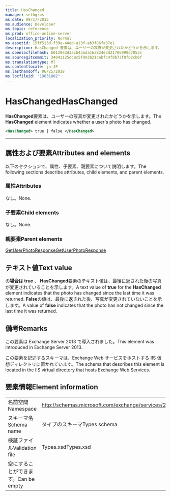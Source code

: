 ```yaml
---
title: HasChanged
manager: sethgros
ms.date: 09/17/2015
ms.audience: Developer
ms.topic: reference
ms.prod: office-online-server
localization_priority: Normal
ms.assetid: 15ff513d-f39e-44ed-a13f-ab3f86fa37e1
description: HasChanged 要素は、ユーザーの写真が変更されたかどうかを示します。
ms.openlocfilehash: b0129e3d3acb43ada16a824e3d21706999d7053c
ms.sourcegitcommit: 34041125dc8c5f993b21cebfc4f8b72f0fd2cb6f
ms.translationtype: MT
ms.contentlocale: ja-JP
ms.lasthandoff: 06/25/2018
ms.locfileid: "19831802"
---
```

# <a name="haschanged"></a><span data-ttu-id="1865b-103">HasChanged</span><span class="sxs-lookup"><span data-stu-id="1865b-103">HasChanged</span></span>

<span data-ttu-id="1865b-104">**HasChanged**要素は、ユーザーの写真が変更されたかどうかを示します。</span><span class="sxs-lookup"><span data-stu-id="1865b-104">The **HasChanged** element indicates whether a user's photo has changed.</span></span> 
  
```XML
<HasChanged> true | false </HasChanged>
```

 ****
## <a name="attributes-and-elements"></a><span data-ttu-id="1865b-105">属性および要素</span><span class="sxs-lookup"><span data-stu-id="1865b-105">Attributes and elements</span></span>

<span data-ttu-id="1865b-106">以下のセクションで、属性、子要素、親要素について説明します。</span><span class="sxs-lookup"><span data-stu-id="1865b-106">The following sections describe attributes, child elements, and parent elements.</span></span>
  
### <a name="attributes"></a><span data-ttu-id="1865b-107">属性</span><span class="sxs-lookup"><span data-stu-id="1865b-107">Attributes</span></span>

<span data-ttu-id="1865b-108">なし。</span><span class="sxs-lookup"><span data-stu-id="1865b-108">None.</span></span>
  
### <a name="child-elements"></a><span data-ttu-id="1865b-109">子要素</span><span class="sxs-lookup"><span data-stu-id="1865b-109">Child elements</span></span>

<span data-ttu-id="1865b-110">なし。</span><span class="sxs-lookup"><span data-stu-id="1865b-110">None.</span></span>
  
### <a name="parent-elements"></a><span data-ttu-id="1865b-111">親要素</span><span class="sxs-lookup"><span data-stu-id="1865b-111">Parent elements</span></span>

[<span data-ttu-id="1865b-112">GetUserPhotoResponse</span><span class="sxs-lookup"><span data-stu-id="1865b-112">GetUserPhotoResponse</span></span>](getuserphotoresponse.md)
  
## <a name="text-value"></a><span data-ttu-id="1865b-113">テキスト値</span><span class="sxs-lookup"><span data-stu-id="1865b-113">Text value</span></span>

<span data-ttu-id="1865b-114">の**場合は true** 、 **HasChanged**要素のテキスト値は、最後に返された後の写真が変更されていることを示します。</span><span class="sxs-lookup"><span data-stu-id="1865b-114">A text value of **true** for the **HasChanged** element indicates that the photo has changed since the last time it was returned.</span></span> <span data-ttu-id="1865b-115">**False**の値は、最後に返された後、写真が変更されていないことを示します。</span><span class="sxs-lookup"><span data-stu-id="1865b-115">A value of **false** indicates that the photo has not changed since the last time it was returned.</span></span> 
  
## <a name="remarks"></a><span data-ttu-id="1865b-116">備考</span><span class="sxs-lookup"><span data-stu-id="1865b-116">Remarks</span></span>

<span data-ttu-id="1865b-117">この要素は Exchange Server 2013 で導入されました。</span><span class="sxs-lookup"><span data-stu-id="1865b-117">This element was introduced in Exchange Server 2013.</span></span>
  
<span data-ttu-id="1865b-118">この要素を記述するスキーマは、Exchange Web サービスをホストする IIS 仮想ディレクトリに置かれています。</span><span class="sxs-lookup"><span data-stu-id="1865b-118">The schema that describes this element is located in the IIS virtual directory that hosts Exchange Web Services.</span></span>
  
## <a name="element-information"></a><span data-ttu-id="1865b-119">要素情報</span><span class="sxs-lookup"><span data-stu-id="1865b-119">Element information</span></span>

|||
|:-----|:-----|
|<span data-ttu-id="1865b-120">名前空間</span><span class="sxs-lookup"><span data-stu-id="1865b-120">Namespace</span></span>  <br/> |http://schemas.microsoft.com/exchange/services/2006/types  <br/> |
|<span data-ttu-id="1865b-121">スキーマ名</span><span class="sxs-lookup"><span data-stu-id="1865b-121">Schema name</span></span>  <br/> |<span data-ttu-id="1865b-122">タイプのスキーマ</span><span class="sxs-lookup"><span data-stu-id="1865b-122">Types schema</span></span>  <br/> |
|<span data-ttu-id="1865b-123">検証ファイル</span><span class="sxs-lookup"><span data-stu-id="1865b-123">Validation file</span></span>  <br/> |<span data-ttu-id="1865b-124">Types.xsd</span><span class="sxs-lookup"><span data-stu-id="1865b-124">Types.xsd</span></span>  <br/> |
|<span data-ttu-id="1865b-125">空にすることができます。</span><span class="sxs-lookup"><span data-stu-id="1865b-125">Can be empty</span></span>  <br/> ||
   

